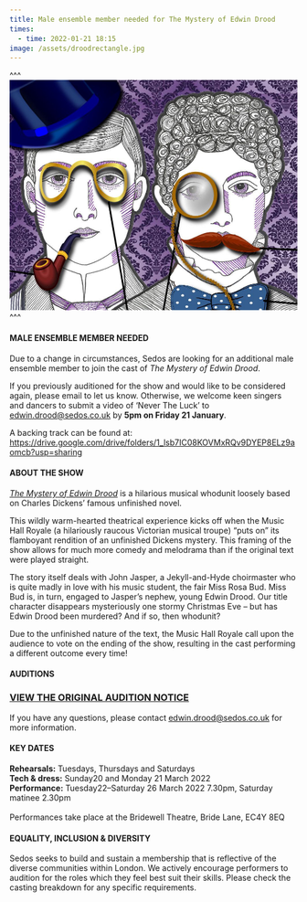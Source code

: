 ```yaml
---
title: Male ensemble member needed for The Mystery of Edwin Drood
times:
  - time: 2022-01-21 18:15
image: /assets/droodrectangle.jpg
---
```

^^^ ![](/assets/droodrectangle.jpg)
^^^ 

#### **MALE ENSEMBLE MEMBER NEEDED**

Due to a change in circumstances, Sedos are looking for an additional male ensemble member to join the cast of *The Mystery of Edwin Drood*. 

If you previously auditioned for the show and would like to be considered again, please email to let us know. Otherwise, we welcome keen singers and dancers to submit a video of ‘Never The Luck’ to [edwin.drood@sedos.co.uk](mailto:edwin.drood@sedos.co.uk) by **5pm on Friday 21 January**. 

A backing track can be found at: <https://drive.google.com/drive/folders/1_lsb7IC08KOVMxRQv9DYEP8ELz9aomcb?usp=sharing>

#### **ABOUT THE SHOW**

*[The Mystery of Edwin Drood](https://sedos.co.uk/shows/2022-the-mystery-of-edwin-drood)* is a hilarious musical whodunit loosely based on Charles Dickens’ famous unfinished novel. 

This wildly warm-hearted theatrical experience kicks off when the Music Hall Royale (a hilariously raucous Victorian musical troupe) “puts on” its flamboyant rendition of an unfinished Dickens mystery. This framing of the show allows for much more comedy and melodrama than if the original text were played straight.

The story itself deals with John Jasper, a Jekyll-and-Hyde choirmaster who is quite madly in love with his music student, the fair Miss Rosa Bud. Miss Bud is, in turn, engaged to Jasper’s nephew, young Edwin Drood. Our title character disappears mysteriously one stormy Christmas Eve – but has Edwin Drood been murdered? And if so, then whodunit?

Due to the unfinished nature of the text, the Music Hall Royale call upon the audience to vote on the ending of the show, resulting in the cast performing a different outcome every time!

#### **AUDITIONS**

### **[VIEW THE ORIGINAL AUDITION NOTICE](https://docs.google.com/document/d/1HoyNKNeB2tHIb5OeC08sjVYrNABF47286X0K1c5aMpo/edit)**

If you have any questions, please contact [edwin.drood@sedos.co.uk](mailto:edwin.drood@sedos.co.uk) for more information.

#### **KEY DATES**

**Rehearsals:** Tuesdays, Thursdays and Saturdays\
**Tech & dress:** Sunday20 and Monday 21 March 2022\
**Performance:** Tuesday22–Saturday 26 March 2022 7.30pm, Saturday matinee 2.30pm\
\
Performances take place at the Bridewell Theatre, Bride Lane, EC4Y 8EQ

#### **EQUALITY, INCLUSION & DIVERSITY**

Sedos seeks to build and sustain a membership that is reflective of the diverse communities within London. We actively encourage performers to audition for the roles which they feel best suit their skills. Please check the casting breakdown for any specific requirements.